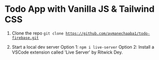 # Todo App with Vanilla JS & Tailwind CSS

1. Clone the repo
   <code>git clone https://github.com/aymanechaaba1/todo-firebase.git</code>

2. Start a local dev server
   Option 1: <code>npm i live-server</code>
   Option 2: Install a VSCode extension called 'Live Server' by Ritwick Dey.
